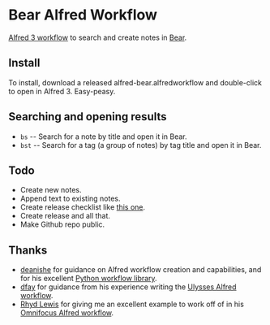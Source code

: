 # Bear Alfred Workflow

[Alfred 3 workflow](https://www.alfredapp.com/workflows/) to search and create notes in [Bear](http://www.bear-writer.com/).

## Install
To install, download a released alfred-bear.alfredworkflow and double-click to open in Alfred 3. Easy-peasy.

## Searching and opening results
- `bs` -- Search for a note by title and open it in Bear.
- `bst` -- Search for a tag (a group of notes) by tag title and open it in Bear.

## Todo
- Create new notes.
- Append text to existing notes.
- Create release checklist like [this one](https://github.com/robwalton/alfred-ulysses-workflow/blob/master/release-checklist.md).
- Create release and all that.
- Make Github repo public.

## Thanks
- [deanishe](https://www.alfredforum.com/profile/5235-deanishe/) for guidance on Alfred workflow creation and capabilities, and for his excellent [Python workflow library](http://www.deanishe.net/alfred-workflow/index.html).
- [dfay](https://www.alfredforum.com/profile/3468-dfay/) for guidance from his experience writing the [Ulysses Alfred workflow](https://github.com/robwalton/alfred-ulysses-workflow).
- [Rhyd Lewis](https://github.com/rhydlewis) for giving me an excellent example to work off of in his [Omnifocus Alfred workflow](https://github.com/rhydlewis/search-omnifocus).